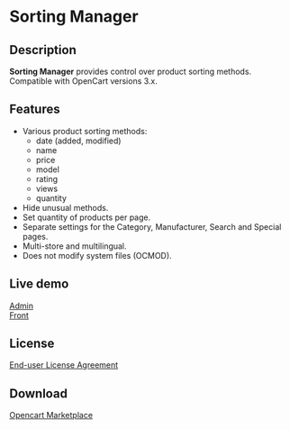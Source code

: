 # Sorting Manager

## Description
**Sorting Manager** provides control over product sorting methods.  
Compatible with OpenCart versions 3.x.

## Features
* Various product sorting methods:
  - date (added, modified)
  - name
  - price
  - model
  - rating
  - views
  - quantity
* Hide unusual methods.
* Set quantity of products per page.
* Separate settings for the Category, Manufacturer, Search and Special pages.
* Multi-store and multilingual.
* Does not modify system files (OCMOD).

## Live demo
[Admin](http://ocmod.freevar.com/oc3020/a/admin/index.php?route=extension/module/sorting_manager)  
[Front](http://ocmod.freevar.com/oc3020/a)  

## License
[End-user License Agreement](https://raw.githubusercontent.com/ocmod-space/ocmod-sorting-manager/main/EULA.txt)

## Download
[Opencart Marketplace](https://www.opencart.com/index.php?route=marketplace/extension/info&extension_id=38651)
